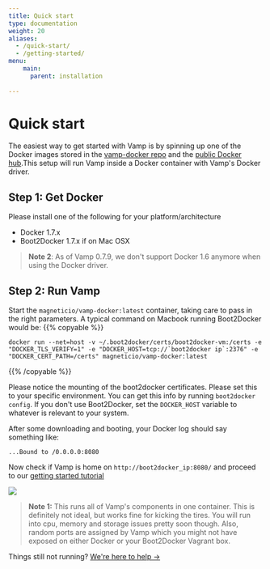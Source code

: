 ```yaml
---
title: Quick start
type: documentation
weight: 20
aliases:
  - /quick-start/
  - /getting-started/
menu:
    main:
      parent: installation
    
---
```


# Quick start

The easiest way to get started with Vamp is by spinning up one of the Docker images stored
in the [vamp-docker repo](https://github.com/magneticio/vamp-docker) and the [public Docker hub](https://registry.hub.docker.com/repos/magneticio/).This setup will run Vamp inside a Docker container with Vamp's Docker driver.


## Step 1: Get Docker

Please install one of the following for your platform/architecture

- Docker 1.7.x
- Boot2Docker 1.7.x if on Mac OSX

> **Note 2**: As of Vamp 0.7.9, we don't support Docker 1.6 anymore when using the Docker driver.

## Step 2: Run Vamp

Start the `magneticio/vamp-docker:latest` container, taking care to pass in the right parameters. A typical command on Macbook running Boot2Docker would be:
{{% copyable %}}
```
docker run --net=host -v ~/.boot2docker/certs/boot2docker-vm:/certs -e "DOCKER_TLS_VERIFY=1" -e "DOCKER_HOST=tcp://`boot2docker ip`:2376" -e "DOCKER_CERT_PATH=/certs" magneticio/vamp-docker:latest
```
{{% /copyable %}}

Please notice the mounting of the boot2docker certificates. Please set this to your specific environment. You can get this info by running `boot2docker config`. If you don't use Boot2Docker, set the `DOCKER_HOST` variable to whatever is relevant to your system.

After some downloading and booting, your Docker log should say something like:

```
...Bound to /0.0.0.0:8080
```

Now check if Vamp is home on `http://boot2docker_ip:8080/` and proceed to our [getting started tutorial](/documentation/guides/getting-started-tutorial/)

![](/img/screenshots/vamp_ui_home.gif)


> **Note 1:** This runs all of Vamp's components in one container. This is definitely not ideal, but works fine for kicking the tires.
You will run into cpu, memory and storage issues pretty soon though. Also, random ports are assigned by Vamp which you might not have exposed on either Docker or your Boot2Docker Vagrant box.  

Things still not running? [We're here to help →](https://github.com/magneticio/vamp/issues)